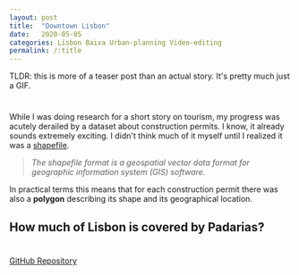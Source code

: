 ```yaml
---
layout: post
title:  "Downtown Lisbon"
date:   2020-05-05
categories: Lisbon Baixa Urban-planning Video-editing
permalink: /:title
---
```

TLDR: this is more of a teaser post than an actual story. It's pretty much just a GIF.

<h1 id="posts-label"></h1>

While I was doing research for a short story on tourism, my progress was acutely derailed by a dataset about construction permits. I know, it already sounds extremely exciting. I didn't think much of it myself until I realized it was a [shapefile](https://en.wikipedia.org/wiki/Shapefile). 

> *The shapefile format is a geospatial vector data format for geographic information system (GIS) software.*

In practical terms this means that for each construction permit there was also a **polygon** describing its shape and its geographical location. 



## How much of Lisbon is covered by Padarias?

<h1 id="posts-label"></h1>

[GitHub Repository](https://github.com/ricardozacarias/lisbon-buildings)